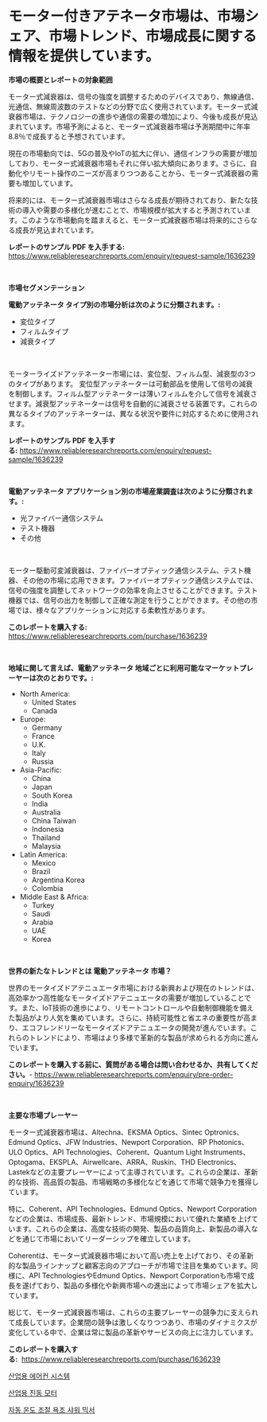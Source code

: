 <p><h1>モーター付きアテネータ市場は、市場シェア、市場トレンド、市場成長に関する情報を提供しています。</h1></p><p><strong>市場の概要とレポートの対象範囲</strong></p>
<p><p>モーター式減衰器は、信号の強度を調整するためのデバイスであり、無線通信、光通信、無線周波数のテストなどの分野で広く使用されています。モーター式減衰器市場は、テクノロジーの進歩や通信の需要の増加により、今後も成長が見込まれています。市場予測によると、モーター式減衰器市場は予測期間中に年率8.8％で成長すると予想されています。</p><p>現在の市場動向では、5Gの普及やIoTの拡大に伴い、通信インフラの需要が増加しており、モーター式減衰器市場もそれに伴い拡大傾向にあります。さらに、自動化やリモート操作のニーズが高まりつつあることから、モーター式減衰器の需要も増加しています。</p><p>将来的には、モーター式減衰器市場はさらなる成長が期待されており、新たな技術の導入や需要の多様化が進むことで、市場規模が拡大すると予測されています。このような市場動向を踏まえると、モーター式減衰器市場は将来的にさらなる成長が見込まれています。</p></p>
<p><strong>レポートのサンプル PDF を入手する:</strong> <a href="https://www.reliableresearchreports.com/enquiry/request-sample/1636239">https://www.reliableresearchreports.com/enquiry/request-sample/1636239</a></p>
<p>&nbsp;</p>
<p><strong>市場セグメンテーション</strong></p>
<p><strong>電動アッテネータ タイプ別の市場分析は次のように分類されます。:</strong></p>
<p><ul><li>変位タイプ</li><li>フィルムタイプ</li><li>減衰タイプ</li></ul></p>
<p>&nbsp;</p>
<p><p>モーターライズドアッテネーター市場には、変位型、フィルム型、減衰型の3つのタイプがあります。 変位型アッテネーターは可動部品を使用して信号の減衰を制御します。フィルム型アッテネーターは薄いフィルムを介して信号を減衰させます。減衰型アッテネーターは信号を自動的に減衰させる装置です。これらの異なるタイプのアッテネーターは、異なる状況や要件に対応するために使用されます。</p></p>
<p><strong>レポートのサンプル PDF を入手する:</strong>&nbsp;<a href="https://www.reliableresearchreports.com/enquiry/request-sample/1636239">https://www.reliableresearchreports.com/enquiry/request-sample/1636239</a></p>
<p>&nbsp;</p>
<p><strong> 電動アッテネータ アプリケーション別の市場産業調査は次のように分類されます。:</strong></p>
<p><ul><li>光ファイバー通信システム</li><li>テスト機器</li><li>その他</li></ul></p>
<p>&nbsp;</p>
<p><p>モーター駆動可変減衰器は、ファイバーオプティック通信システム、テスト機器、その他の市場に応用できます。ファイバーオプティック通信システムでは、信号の強度を調整してネットワークの効率を向上させることができます。テスト機器では、信号の出力を制御して正確な測定を行うことができます。その他の市場では、様々なアプリケーションに対応する柔軟性があります。</p></p>
<p><strong>このレポートを購入する:</strong>&nbsp; <a href="https://www.reliableresearchreports.com/purchase/1636239">https://www.reliableresearchreports.com/purchase/1636239</a></p>
<p>&nbsp;</p>
<p><strong>地域に関して言えば、電動アッテネータ 地域ごとに利用可能なマーケットプレーヤーは次のとおりです。:</strong></p>
<p><ul>
    <li>
        North America:
        <ul>
            <li>United States</li>
            <li>Canada</li>
        </ul>
    </li>
    <li>
        Europe:
        <ul>
            <li>Germany</li>
            <li>France</li>
            <li>U.K.</li>
            <li>Italy</li>
            <li>Russia</li>
        </ul>
    </li>
    <li>
        Asia-Pacific:
        <ul>
            <li>China</li>
            <li>Japan</li>
            <li>South Korea</li>
            <li>India</li>
            <li>Australia</li>
            <li>China Taiwan</li>
            <li>Indonesia</li>
            <li>Thailand</li>
            <li>Malaysia</li>
        </ul>
    </li>
    <li>
        Latin America:
        <ul>
            <li>Mexico</li>
            <li>Brazil</li>
            <li>Argentina Korea</li>
            <li>Colombia</li>
        </ul>
    </li>
    <li>
        Middle East & Africa:
        <ul>
            <li>Turkey</li>
            <li>Saudi</li>
            <li>Arabia</li>
            <li>UAE</li>
            <li>Korea</li>
        </ul>
    </li>
    </ul></p>
<p>&nbsp;</p>
<p><strong>世界の新たなトレンドとは 電動アッテネータ 市場？</strong></p>
<p><p>世界のモータイズドアテニュエータ市場における新興および現在のトレンドは、高効率かつ高性能なモータイズドアテニュエータの需要が増加していることです。また、IoT技術の進歩により、リモートコントロールや自動制御機能を備えた製品がより人気を集めています。さらに、持続可能性と省エネの重要性が高まり、エコフレンドリーなモータイズドアテニュエータの開発が進んでいます。これらのトレンドにより、市場はより多様で革新的な製品が求められる方向に進んでいます。</p></p>
<p><strong>このレポートを購入する前に、質問がある場合は問い合わせるか、共有してください。</strong>- <a href="https://www.reliableresearchreports.com/enquiry/pre-order-enquiry/1636239">https://www.reliableresearchreports.com/enquiry/pre-order-enquiry/1636239</a></p>
<p>&nbsp;</p>
<p><strong>主要な市場プレーヤー</strong></p>
<p><p>モーター式減衰器市場は、Altechna、EKSMA Optics、Sintec Optronics、Edmund Optics、JFW Industries、Newport Corporation、RP Photonics、ULO Optics、API Technologies、Coherent、Quantum Light Instruments、Optogama、EKSPLA、Airwellcare、ARRA、Ruskin、THD Electronics、Lastekなどの主要プレーヤーによって主導されています。これらの企業は、革新的な技術、高品質の製品、市場戦略の多様化などを通じて市場で競争力を獲得しています。</p><p>特に、Coherent、API Technologies、Edmund Optics、Newport Corporationなどの企業は、市場成長、最新トレンド、市場規模において優れた業績を上げています。これらの企業は、高度な技術の開発、製品の品質向上、新製品の導入などを通じて市場においてリーダーシップを確立しています。</p><p>Coherentは、モーター式減衰器市場において高い売上を上げており、その革新的な製品ラインナップと顧客志向のアプローチが市場で注目を集めています。同様に、API TechnologiesやEdmund Optics、Newport Corporationも市場で成長を遂げており、製品の多様化や新興市場への進出によって市場シェアを拡大しています。</p><p>総じて、モーター式減衰器市場は、これらの主要プレーヤーの競争力に支えられて成長しています。企業間の競争は激しくなりつつあり、市場のダイナミクスが変化している中で、企業は常に製品の革新やサービスの向上に注力しています。</p></p>
<p><strong>このレポートを購入する:</strong>&nbsp;&nbsp;<a href="https://www.reliableresearchreports.com/purchase/1636239">https://www.reliableresearchreports.com/purchase/1636239</a></p>
<p><p><a href="https://github.com/xvz497517413/Market-Research-Report-List-1/blob/main/72396967035.md">산업용 에어컨 시스템</a></p><p><a href="https://github.com/CliftonFisher9067/Market-Research-Report-List-1/blob/main/62788287033.md">산업용 진동 모터</a></p><p><a href="https://github.com/fernandotryO5lson96765/Market-Research-Report-List-1/blob/main/66888147034.md">자동 온도 조절 욕조 샤워 믹서</a></p></p>